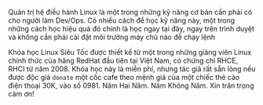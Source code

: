Quản trị hệ điều hành Linux là một trong những kỹ năng cơ bản cần phải có cho người làm Dev/Ops. Có nhiều cách để học kỹ năng này, một trong những cách học hiệu quả đó chính là học ngay tại đây, ngay trên trình duyệt và không cần phải cài đặt môi trường máy chủ nào để chạy lệnh


Khóa học Linux Siêu Tốc được thiết kế từ một trong những giảng viên Linux chính thức của hãng RedHat đầu tiên tại Việt Nam, có chứng chỉ RHCE, RHCI từ năm 2008. Khóa học này là miễn phí, nhưng tác giả rất sẵn lòng nếu được độc giả `donate` một cốc cafe theo mệnh giá của một chiếc thẻ cào điện thoại 30K, vào số 0981. Năm Hai Năm. Năm Không Năm. Xin trân trọng cảm ơn!